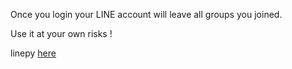 
Once you login your LINE account will leave all groups you joined.

Use it at your own risks ! 

linepy [here](https://github.com/yinmo-public/linepy)

